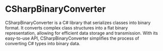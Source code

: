 # CSharpBinaryConverter
CSharpBinaryConverter is a C# library that serializes classes into binary format. It converts complex class structures into a flat binary representation, allowing for efficient data storage and transmission. With its easy-to-use API, CSharpBinaryConverter simplifies the process of converting C# types into binary data.
